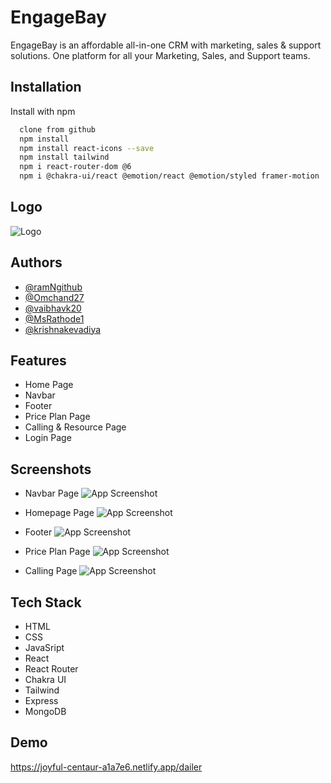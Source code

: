 
# EngageBay

EngageBay is an affordable all-in-one CRM with marketing, sales & support solutions. One platform for all your Marketing, Sales, and Support teams. 

## Installation

Install with npm

```bash
  clone from github
  npm install
  npm install react-icons --save
  npm install tailwind
  npm i react-router-dom @6
  npm i @chakra-ui/react @emotion/react @emotion/styled framer-motion
```
    

## Logo

![Logo](https://www.engagebay.com/new/assets/img/engagebay-logo.svg)






## Authors
- [@ramNgithub](https://www.github.com/octokatherine)
- [@Omchand27](https://www.github.com/octokatherine)
- [@vaibhavk20](https://www.github.com/octokatherine)
- [@MsRathode1](https://www.github.com/octokatherine)
- [@krishnakevadiya](https://www.github.com/octokatherine)

## Features

- Home Page
- Navbar
- Footer 
- Price Plan Page
- Calling & Resource Page
- Login Page

## Screenshots

- Navbar Page
![App Screenshot](https://github.com/ramNgithub/Engagebay.com-Clone/blob/vaibhav_day1/moaning-industry-3288/engagebay/engagebay_SS/1.png?raw=true)

- Homepage Page
![App Screenshot](https://github.com/ramNgithub/Engagebay.com-Clone/blob/vaibhav_day1/moaning-industry-3288/engagebay/engagebay_SS/2.png?raw=true)

- Footer
![App Screenshot](https://github.com/ramNgithub/Engagebay.com-Clone/blob/vaibhav_day1/moaning-industry-3288/engagebay/engagebay_SS/3.png?raw=true)

- Price Plan Page
![App Screenshot](https://github.com/ramNgithub/Engagebay.com-Clone/blob/vaibhav_day1/moaning-industry-3288/engagebay/engagebay_SS/4.png?raw=true)

- Calling Page
![App Screenshot](https://github.com/ramNgithub/Engagebay.com-Clone/blob/vaibhav_day1/moaning-industry-3288/engagebay/engagebay_SS/5.png?raw=true)
## Tech Stack

- HTML
- CSS
- JavaSript
- React 
- React Router 
- Chakra UI
- Tailwind
- Express
- MongoDB


## Demo
https://joyful-centaur-a1a7e6.netlify.app/dailer
